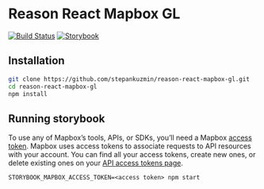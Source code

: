# Reason React Mapbox GL

[![Build Status](https://travis-ci.com/stepankuzmin/reason-react-mapbox-gl.svg?branch=master)](https://travis-ci.com/stepankuzmin/reason-react-mapbox-gl)
[![Storybook](https://github.com/storybooks/press/blob/master/badge/badge-storybook.svg)](https://stepankuzmin.github.io/reason-react-mapbox-gl)

## Installation

```sh
git clone https://github.com/stepankuzmin/reason-react-mapbox-gl.git
cd reason-react-mapbox-gl
npm install
```

## Running storybook

To use any of Mapbox’s tools, APIs, or SDKs, you’ll need a Mapbox [access token](https://www.mapbox.com/help/define-access-token/). Mapbox uses access tokens to associate requests to API resources with your account. You can find all your access tokens, create new ones, or delete existing ones on your [API access tokens page](https://www.mapbox.com/studio/account/tokens/).

```shell
STORYBOOK_MAPBOX_ACCESS_TOKEN=<access token> npm start
```
